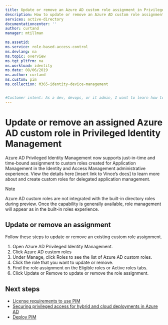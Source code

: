 ```yaml
---
title: Update or remove an Azure AD custom role assignment in Privileged Identity Management (PIM) | Microsoft Docs
description: How to update or remove an Azure AD custom role assignment Privileged Identity Management (PIM)
services: active-directory
documentationcenter: ''
author: curtand
manager: mtillman

ms.assetid: 
ms.service: role-based-access-control
ms.devlang: na
ms.topic: overview
ms.tgt_pltfrm: na
ms.workload: identity
ms.date: 08/06/2019
ms.author: curtand
ms.custom: pim 
ms.collection: M365-identity-device-management


#Customer intent: As a dev, devops, or it admin, I want to learn how to activate Azure AD custom roles, so that I can grant access to resources using this new capability.
---
```


# Update or remove an assigned Azure AD custom role in Privileged Identity Management

Azure AD Privileged Identity Management now supports just-in-time and time-bound assignment to custom roles created for Application Management in the Identity and Access Management administrative experience. View the details here [insert link to Vince’s docs] to learn more about and create custom roles for delegated application management.

> [!NOTE]
> Azure AD custom roles are not integrated with the built-in directory roles during preview. Once the capability is generally available, role management will appear as in the built-in roles experience.

## Update or remove an assignment

Follow these steps to update or remove an existing custom role assignment.

1. Open Azure AD Privileged Identity Management.
1. Click Azure AD custom roles
1. Under Manage, click Roles to see the list of Azure AD custom roles.
1. Click the role that you want to update or remove.
1. Find the role assignment on the Eligible roles or Active roles tabs.
1. Click Update or Remove to update or remove the role assignment.

## Next steps

- [License requirements to use PIM](subscription-requirements.md)
- [Securing privileged access for hybrid and cloud deployments in Azure AD](../users-groups-roles/directory-admin-roles-secure.md?toc=%2fazure%2factive-directory%2fprivileged-identity-management%2ftoc.json)
- [Deploy PIM](pim-deployment-plan.md)
